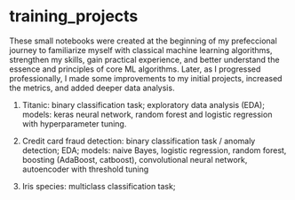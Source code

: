 # training_projects

These small notebooks were created at the beginning of my prefeccional journey to familiarize myself with classical machine learning algorithms, strengthen my skills, gain practical experience, and better understand the essence and principles of core ML algorithms. Later, as I progressed professionally, I made some improvements to my initial projects, increased the metrics, and added deeper data analysis.

1. Titanic: binary classification task; exploratory data analysis (EDA); models: keras neural network, random forest and logistic regression with hyperparameter tuning.

2. Credit card fraud detection: binary classification task / anomaly detection; EDA; models: naive Bayes, logistic regression, random forest, boosting (AdaBoost, catboost), convolutional neural network, autoencoder with threshold tuning

3. Iris species: multiclass classification task; 